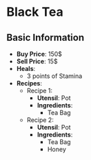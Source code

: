 # Black Tea

## Basic Information

- **Buy Price**: 150$
- **Sell Price**: 15$
- **Heals**:
  - 3 points of Stamina
- **Recipes**:
  - Recipe 1:
    - **Utensil**: Pot
    - **Ingredients**:
      - Tea Bag
  - Recipe 2:
    - **Utensil**: Pot
    - **Ingredients**:
      - Tea Bag
      - Honey